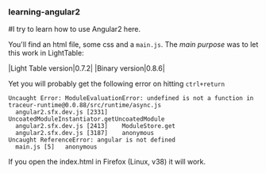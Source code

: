### learning-angular2

#I try to learn how to use Angular2 here.

You'll find an html file, some css and a `main.js`.
The *main purpose* was to let this work in LightTable:

|Light Table version|0.7.2|
|Binary version|0.8.6|

Yet you will probably get the following error on hitting `ctrl+return`

```
Uncaught Error: ModuleEvaluationError: undefined is not a function in traceur-runtime@0.0.88/src/runtime/async.js
  angular2.sfx.dev.js [2331]	UncoatedModuleInstantiator.getUncoatedModule
  angular2.sfx.dev.js [2413]	ModuleStore.get
  angular2.sfx.dev.js [3187]	anonymous
Uncaught ReferenceError: angular is not defined
  main.js [5]	anonymous
```

If you open the index.html in Firefox (Linux, v38) it will work.
